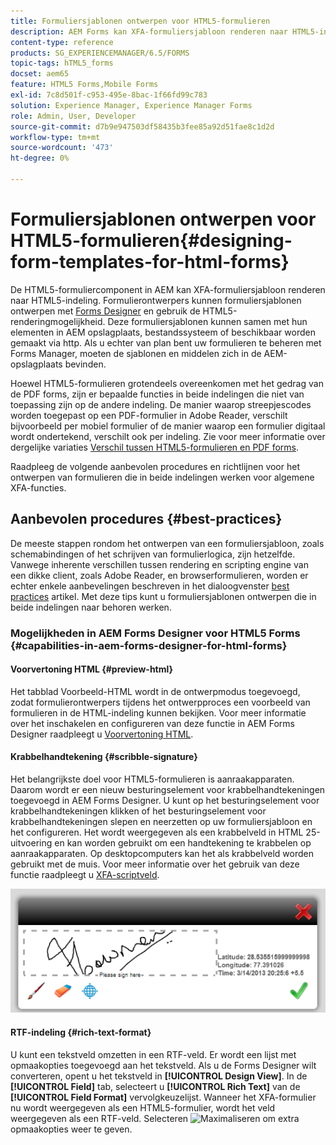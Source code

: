 ```yaml
---
title: Formuliersjablonen ontwerpen voor HTML5-formulieren
description: AEM Forms kan XFA-formuliersjabloon renderen naar HTML5-indeling. Formulierontwerpers kunnen formuliersjablonen ontwerpen met behulp van Designer en gebruikmaken van de5-uitvoermogelijkheden voor HTML.
content-type: reference
products: SG_EXPERIENCEMANAGER/6.5/FORMS
topic-tags: hTML5_forms
docset: aem65
feature: HTML5 Forms,Mobile Forms
exl-id: 7c8d501f-c953-495e-8bac-1f66fd99c783
solution: Experience Manager, Experience Manager Forms
role: Admin, User, Developer
source-git-commit: d7b9e947503df58435b3fee85a92d51fae8c1d2d
workflow-type: tm+mt
source-wordcount: '473'
ht-degree: 0%

---
```


# Formuliersjablonen ontwerpen voor HTML5-formulieren{#designing-form-templates-for-html-forms}

De HTML5-formuliercomponent in AEM kan XFA-formuliersjabloon renderen naar HTML5-indeling. Formulierontwerpers kunnen formuliersjablonen ontwerpen met [Forms Designer](https://www.adobe.com/go/learn_aemforms_designer_63) en gebruik de HTML5-renderingmogelijkheid. Deze formuliersjablonen kunnen samen met hun elementen in AEM opslagplaats, bestandssysteem of beschikbaar worden gemaakt via http. Als u echter van plan bent uw formulieren te beheren met Forms Manager, moeten de sjablonen en middelen zich in de AEM-opslagplaats bevinden.

Hoewel HTML5-formulieren grotendeels overeenkomen met het gedrag van de PDF forms, zijn er bepaalde functies in beide indelingen die niet van toepassing zijn op de andere indeling. De manier waarop streepjescodes worden toegepast op een PDF-formulier in Adobe Reader, verschilt bijvoorbeeld per mobiel formulier of de manier waarop een formulier digitaal wordt ondertekend, verschilt ook per indeling. Zie voor meer informatie over dergelijke variaties [Verschil tussen HTML5-formulieren en PDF forms](../../forms/using/feature-differentiation-html5-forms-pdf-forms.md).

Raadpleeg de volgende aanbevolen procedures en richtlijnen voor het ontwerpen van formulieren die in beide indelingen werken voor algemene XFA-functies.

## Aanbevolen procedures {#best-practices}

De meeste stappen rondom het ontwerpen van een formuliersjabloon, zoals schemabindingen of het schrijven van formulierlogica, zijn hetzelfde. Vanwege inherente verschillen tussen rendering en scripting engine van een dikke client, zoals Adobe Reader, en browserformulieren, worden er echter enkele aanbevelingen beschreven in het dialoogvenster [best practices](/help/forms/using/design-accessible-html5-forms.md) artikel. Met deze tips kunt u formuliersjablonen ontwerpen die in beide indelingen naar behoren werken.

### Mogelijkheden in AEM Forms Designer voor HTML5 Forms {#capabilities-in-aem-forms-designer-for-html-forms}

#### Voorvertoning HTML {#preview-html}

Het tabblad Voorbeeld-HTML wordt in de ontwerpmodus toegevoegd, zodat formulierontwerpers tijdens het ontwerpproces een voorbeeld van formulieren in de HTML-indeling kunnen bekijken. Voor meer informatie over het inschakelen en configureren van deze functie in AEM Forms Designer raadpleegt u [Voorvertoning HTML](../../forms/using/preview-xdp-forms-html.md).

#### Krabbelhandtekening {#scribble-signature}

Het belangrijkste doel voor HTML5-formulieren is aanraakapparaten. Daarom wordt er een nieuw besturingselement voor krabbelhandtekeningen toegevoegd in AEM Forms Designer. U kunt op het besturingselement voor krabbelhandtekeningen klikken of het besturingselement voor krabbelhandtekeningen slepen en neerzetten op uw formuliersjabloon en het configureren. Het wordt weergegeven als een krabbelveld in HTML 25-uitvoering en kan worden gebruikt om een handtekening te krabbelen op aanraakapparaten. Op desktopcomputers kan het als krabbelveld worden gebruikt met de muis. Voor meer informatie over het gebruik van deze functie raadpleegt u [XFA-scriptveld](../../forms/using/scribble-signature.md).

![4](assets/4.png)

#### RTF-indeling {#rich-text-format}

U kunt een tekstveld omzetten in een RTF-veld. Er wordt een lijst met opmaakopties toegevoegd aan het tekstveld. Als u de Forms Designer wilt converteren, opent u het tekstveld in **[!UICONTROL Design View]**. In de **[!UICONTROL Field]** tab, selecteert u **[!UICONTROL Rich Text]** van de **[!UICONTROL Field Format]** vervolgkeuzelijst. Wanneer het XFA-formulier nu wordt weergegeven als een HTML5-formulier, wordt het veld weergegeven als een RTF-veld. Selecteren ![Maximaliseren](assets/maximize_icon.svg) om extra opmaakopties weer te geven.
